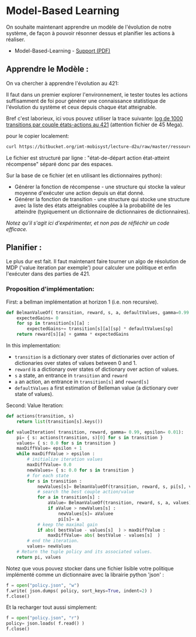# Model-Based Learning

On souhaite maintenant apprendre un modèle de l'évolution de notre système, de façon à pouvoir résonner dessus et planifier les actions à réaliser.

- Model-Based-Learning - [Support (PDF)](https://bitbucket.org/imt-mobisyst/lecture-d2u/raw/master/20-reinforcement/rl-on-421.pdf)


## Apprendre le Modèle :

On va chercher à apprendre l'évolution au 421:

Il faut dans un premier explorer l'environnement, ie tester toutes les actions suffisamment de foi pour générer une connaissance statistique de l'évolution du système et ceux depuis chaque état atteignable.

Bref c'est laborieux, ici vous pouvez utiliser la trace suivante: [log de 1000 transitions par couple états-actions au 421](https://bitbucket.org/imt-mobisyst/lecture-d2u/raw/master/ressources/log1000-421.txt) (attention fichier de 45 Mega).

pour le copier localement: 

```sh
curl https://bitbucket.org/imt-mobisyst/lecture-d2u/raw/master/ressources/log1000-421.txt > log1000-421.txt
```

Le fichier est structuré par ligne : "état-de-départ action état-atteint récompense" séparé donc par des espaces.

Sur la base de ce fichier (et en utilisant les dictionnaires python):

- Générer la fonction de récompense - une structure qui stocke la valeur moyenne d'exécuter une action depuis un état donné.
- Générer la fonction de transition - une structure qui stocke une structure avec la liste des états atteignables couplée à la probabilité de les atteindre (typiquement un dictionnaire de dictionnaires de dictionnaires).

*Notez qu'il s'agit ici d'expérimenter, et non pas de réfléchir un code efficace.*

## Planifier :

Le plus dur est fait. Il faut maintenant faire tourner un algo de résolution de MDP ('value iteration par exemple') pour calculer une politique et enfin l'exécuter dans des parties de 421.

### Proposition d'implémentation:

First: a bellman implémentation at horizon 1 (i.e. non recursive).

```python
def BelmanValueOf( transition, reward, s, a, defaultValues, gamma=0.99 ):
    expectedGains= 0
    for sp in transition[s][a] :
        expectedGains+= transition[s][a][sp] * defaultValues[sp]
    return reward[s][a] + gamma * expectedGains
```

In this implementation:

- `transition` is a dictionary over states of dictionaries over action of dictionaries over states of values between 0 and 1.
- `reward` is a dictionary over states of dictionary over action of values.
- `s` a state, an entrance in `transition` and `reward`
- `a` an action, an entrance in `transition[s]` and `reward[s]`
- `defaultValues` a first estimation of Belleman value (a dictionary over state of values).

Second: Value Iteration:

```Python
def actions(transition, s)
    return list(transition[s].keys())

def valueIteration( transition, reward, gamma= 0.99, epsilon= 0.01):
    pi= { s: actions(transition, s)[0] for s in transition }
    values= { s: 0.0 for s in transition }
    maxDiffValue= epsilon + 1
    while maxDiffValue > epsilon :
        # initialize iteration values
        maxDiffValue= 0.0
        newValues= { s: 0.0 for s in transition }
        # for each state
        for s in transition :
            newValues[s]= BelmanValueOf(transition, reward, s, pi[s], values, gamma)
            # search the best couple action/value
            for a in transition[s] :
                aValue= BelmanValueOf(transition, reward, s, a, values)
                if aValue > newValues[s] :
                    newValues[s]= aValuee
                    pi[s]= a
            # keep the maximal gain
            if abs( bestValue - values[s]  ) > maxDiffValue :
                maxDiffValue= abs( bestValue - values[s]  )
        # end the iteration.
        values= newValues
    # Return the tuple policy and its associated values.
    return pi, values
```

Notez que vous pouvez stocker dans une fichier lisible votre politique implémenté comme un dictionnaire avec la librairie python 'json' :

```python
f = open("policy.json", "w")
f.write( json.dumps( policy, sort_keys=True, indent=2) )
f.close()
```

Et la recharger tout aussi simplement: 

```python
f = open("policy.json", "r")
policy= json.loads( f.read() )
f.close()
```

<!--
## Correction :

Un agent *model-learner*: [https://raw.githubusercontent.com/ceri-num/module-DUU/master/codes/playerMDP.py](playerMDP.py).

Attention cependant, pour gagner du temps dans le main, il n'apprend pas en jouant, mais en interrogeant le moteur du jeu.
-->
